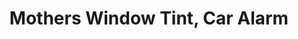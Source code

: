 ---
title: "Mothers Window Tint, Car Alarm"
url: /san-antonio/mothers-window-tint-car-alarm-bandera-road/
shop: car parts
---